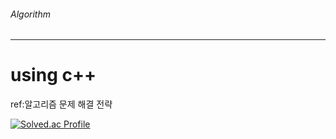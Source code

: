 ###### Algorithm
---
# using c++
ref:알고리즘 문제 해결 전략

[![Solved.ac Profile](http://mazassumnida.wtf/api/v2/generate_badge?boj=ash9river)](https://solved.ac/ash9river/)

